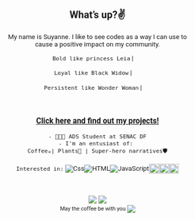 <!DOCTYPE html>
<html lang="en">
<head>
  <meta charset="UTF-8">
  <meta http-equiv="X-UA-Compatible" content="IE=edge">
  <meta name="viewport" content="width=device-width, initial-scale=1.0">
</head>
<body style="font-size:10pt;font-family:'Roboto',sans-serif;">
  <h2 align="center">What’s up?✌️</h2>


  <p align="center">My name is Suyanne. I like to see codes as a way I can use to<br>cause a positive impact on my community.</p>
  
  <div align="center">
  
  ```Bold like princess Leia```
   | 
  <img width="15px" align="center" src="images/LeiaIcon.svg" alt=""> 

  ```Loyal like Black Widow```
    |
  <img width="15px" align="center" src="images/ViuvaIcon.svg" alt="">  

  ```Persistent like Wonder Woman```
    |
  <img width="15px" align="center" src="images/WonderWomanIcon.svg" alt="">
  </div>
  <br>

  <div align="center"> 
  <h3><a href="https://suyannesara.github.io/" align="center" >Click here and find out my projects!</a></h3>

  ``` - 👩🏻‍💻 ADS Student at SENAC DF ``` <br>
  ``` - I'm an entusiast of:  ``` <br>
  ```Coffee☕| Plants🌵 | Super-hero narratives🛡️``` <br> <br>
  ``` Interested in: ```
  <img align="center" src="images/CssIcon.svg" alt="Css"><img align="center" src="images/HtmlIcon.svg" alt="HTML"><img align="center" src="images/JsIcon.svg" alt="JavaScript"><img align="center" width="20px" src="images/vue.png" alt="Vue"><img align="center" width="20px" src="images/react.png" alt="React"><img align="center" width="20px" src="images/node.png" alt="Node">
  </div>
  </div>
  <br><br>
  
  <div align="center">
    <a href ="mailto:suyannesaramiranda@gmail.com"><img src="https://img.shields.io/badge/-Gmail-%23333?style=for-the-badge&logo=gmail&logoColor=white" target="_blank"></a>
    <a href="https://www.linkedin.com/in/suyanne-miranda/" target="_blank"><img src="https://img.shields.io/badge/-LinkedIn-%230077B5?style=for-the-badge&logo=linkedin&logoColor=white" target="_blank"></a> <br>
    <small>May the coffee be with you  <img src="images/wars.svg" align="center"></small> 
  </div>

  <!-- |                                      |                               |  
  |---|---|
  |<h3>I’m an entusiast of:</h3>Coffee ☕ Plants🌵 <br> Super-hero narratives 🛡️|<h3>Interested in: </h3><img align="center" src="images/CssIcon.svg" alt="Css"><img align="center" src="images/HtmlIcon.svg" alt="HTML"><img align="center" src="images/JsIcon.svg" alt="JavaScript"><img align="center" src="images/KotlinIcon.svg" alt="Kotlin"><img align="center" src="images/PhpIcon.svg" alt="PHP"><br><br>   |
  <br> -->
<!-- 
> ### Let's take a coffee?
> <a target="_blank" href="https://www.linkedin.com/in/suyanne-miranda/"><img src="images/lkdinLogo.svg"></a> 
> <a target="_blank" href="https://stackoverflow.com/users/17331573/suyanne-miranda"><img src="images/StackOverflow.svg"></a> 
> <a target="_blank" href="https://www.behance.net/suyannesara"><img src="images/Behance.svg"> <br></a>
> <small>May the coffee be with you  <img src="images/wars.svg" align="center"></small>  -->
